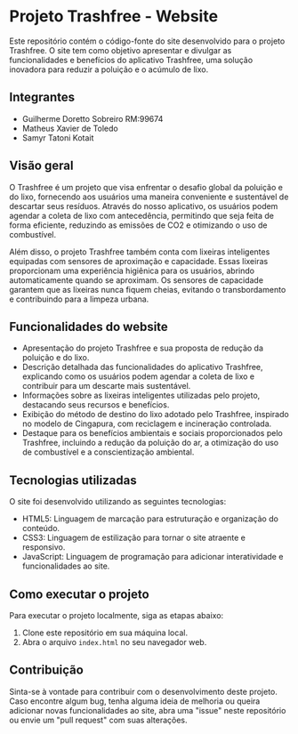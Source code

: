 # Projeto Trashfree - Website

Este repositório contém o código-fonte do site desenvolvido para o projeto Trashfree. O site tem como objetivo apresentar e divulgar as funcionalidades e benefícios do aplicativo Trashfree, uma solução inovadora para reduzir a poluição e o acúmulo de lixo.

## Integrantes

- Guilherme Doretto Sobreiro RM:99674
- Matheus Xavier de Toledo
- Samyr Tatoni Kotait

## Visão geral

O Trashfree é um projeto que visa enfrentar o desafio global da poluição e do lixo, fornecendo aos usuários uma maneira conveniente e sustentável de descartar seus resíduos. Através do nosso aplicativo, os usuários podem agendar a coleta de lixo com antecedência, permitindo que seja feita de forma eficiente, reduzindo as emissões de CO2 e otimizando o uso de combustível.

Além disso, o projeto Trashfree também conta com lixeiras inteligentes equipadas com sensores de aproximação e capacidade. Essas lixeiras proporcionam uma experiência higiênica para os usuários, abrindo automaticamente quando se aproximam. Os sensores de capacidade garantem que as lixeiras nunca fiquem cheias, evitando o transbordamento e contribuindo para a limpeza urbana.

## Funcionalidades do website

- Apresentação do projeto Trashfree e sua proposta de redução da poluição e do lixo.
- Descrição detalhada das funcionalidades do aplicativo Trashfree, explicando como os usuários podem agendar a coleta de lixo e contribuir para um descarte mais sustentável.
- Informações sobre as lixeiras inteligentes utilizadas pelo projeto, destacando seus recursos e benefícios.
- Exibição do método de destino do lixo adotado pelo Trashfree, inspirado no modelo de Cingapura, com reciclagem e incineração controlada.
- Destaque para os benefícios ambientais e sociais proporcionados pelo Trashfree, incluindo a redução da poluição do ar, a otimização do uso de combustível e a conscientização ambiental.

## Tecnologias utilizadas

O site foi desenvolvido utilizando as seguintes tecnologias:

- HTML5: Linguagem de marcação para estruturação e organização do conteúdo.
- CSS3: Linguagem de estilização para tornar o site atraente e responsivo.
- JavaScript: Linguagem de programação para adicionar interatividade e funcionalidades ao site.

## Como executar o projeto

Para executar o projeto localmente, siga as etapas abaixo:

1. Clone este repositório em sua máquina local.
2. Abra o arquivo `index.html` no seu navegador web.

## Contribuição

Sinta-se à vontade para contribuir com o desenvolvimento deste projeto. Caso encontre algum bug, tenha alguma ideia de melhoria ou queira adicionar novas funcionalidades ao site, abra uma "issue" neste repositório ou envie um "pull request" com suas alterações.
